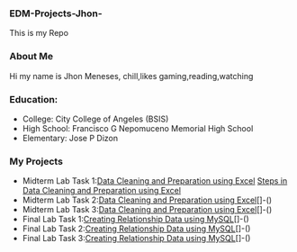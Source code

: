 ### EDM-Projects-Jhon-
This is my Repo
### About Me
Hi my name is Jhon Meneses, chill,likes gaming,reading,watching
### Education:
- College: City College of Angeles (BSIS)
- High School: Francisco G Nepomuceno Memorial High School
- Elementary: Jose P Dizon
### My Projects
- Midterm Lab Task 1:[Data Cleaning and Preparation using Excel](Midterm%20Task%201/images/one.JPG) [Steps in Data Cleaning and Preparation using Excel](Midterm%20Task%201)
- Midterm Lab Task 2:[Data Cleaning and Preparation using Excel](Midterm%20Task%202/images/PNG2.png)[]-()
- Midterm Lab Task 3:[Data Cleaning and Preparation using Excel](Midterm%20Task%203/images/PT.png)[]-()
- Final Lab Task 1:[Creating Relationship Data using MySQL](Finals%20Task%201/Images/SC.jpeg)[]-()
- Final Lab Task 2:[Creating Relationship Data using MySQL](Final%20Task%202/image/Sc.png)[]-()
- Final Lab Task 3:[Creating Relationship Data using MySQL](Final%20Task%203/image/HO.png)[]-()
